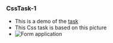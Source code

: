 ### CssTask-1
- This is a demo of the [task](https://huthaifa-dev.github.io/CssTask-1/)
- This Css task is based on this picture
- <img alt="Form application" src="https://user-images.githubusercontent.com/62269745/154922288-032f12e1-4c34-4372-85ce-3b4624d82024.png"/>
